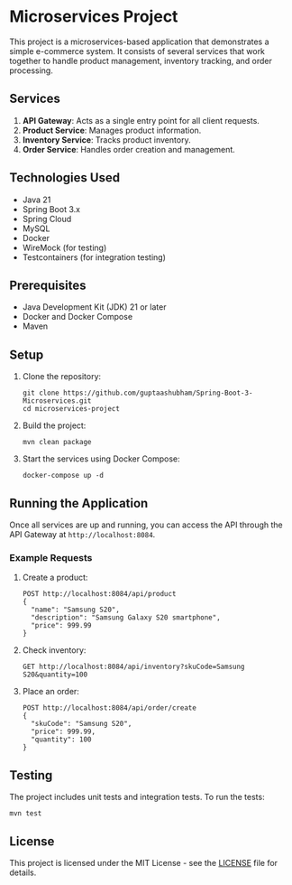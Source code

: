 # Microservices Project

This project is a microservices-based application that demonstrates a simple e-commerce system. It consists of several services that work together to handle product management, inventory tracking, and order processing.

## Services

1. **API Gateway**: Acts as a single entry point for all client requests.
2. **Product Service**: Manages product information.
3. **Inventory Service**: Tracks product inventory.
4. **Order Service**: Handles order creation and management.

## Technologies Used

- Java 21
- Spring Boot 3.x
- Spring Cloud
- MySQL
- Docker
- WireMock (for testing)
- Testcontainers (for integration testing)

## Prerequisites

- Java Development Kit (JDK) 21 or later
- Docker and Docker Compose
- Maven

## Setup

1. Clone the repository:
   ```
   git clone https://github.com/guptaashubham/Spring-Boot-3-Microservices.git
   cd microservices-project
   ```

2. Build the project:
   ```
   mvn clean package
   ```

3. Start the services using Docker Compose:
   ```
   docker-compose up -d
   ```

## Running the Application

Once all services are up and running, you can access the API through the API Gateway at `http://localhost:8084`.

### Example Requests

1. Create a product:
   ```
   POST http://localhost:8084/api/product
   {
     "name": "Samsung S20",
     "description": "Samsung Galaxy S20 smartphone",
     "price": 999.99
   }
   ```

2. Check inventory:
   ```
   GET http://localhost:8084/api/inventory?skuCode=Samsung S20&quantity=100
   ```

3. Place an order:
   ```
   POST http://localhost:8084/api/order/create
   {
     "skuCode": "Samsung S20",
     "price": 999.99,
     "quantity": 100
   }
   ```

## Testing

The project includes unit tests and integration tests. To run the tests:

```
mvn test
```

## License

This project is licensed under the MIT License - see the [LICENSE](LICENSE) file for details.
